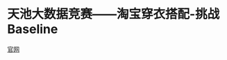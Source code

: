 # 天池大数据竞赛——淘宝穿衣搭配-挑战Baseline
[官网](https://tianchi.shuju.aliyun.com/getStart/introduction.htm?spm=5176.100068.5678.1.QxUskg&raceId=231575)